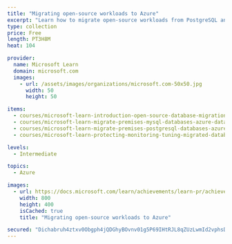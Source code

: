 ```yaml
---
title: "Migrating open-source workloads to Azure"
excerpt: "Learn how to migrate open-source workloads from PostgreSQL and MySQL databases to the equivalent services in Azure. Explore the processes and tools, and learn how to validate application dependencies to support a successful migration."
type: collection
price: Free
length: PT3H8M
heat: 104

provider:
  name: Microsoft Learn
  domain: microsoft.com
  images:
    - url: /assets/images/organizations/microsoft.com-50x50.jpg
      width: 50
      height: 50

items:
  - courses/microsoft-learn-introduction-open-source-database-migration-azure
  - courses/microsoft-learn-migrate-premises-mysql-databases-azure-database-mysql
  - courses/microsoft-learn-migrate-premises-postgresql-databases-azure-database-postgresql
  - courses/microsoft-learn-protecting-monitoring-tuning-migrated-database

levels:
  - Intermediate

topics:
  - Azure

images:
  - url: https://docs.microsoft.com/learn/achievements/learn-pr/achievements/introduction-to-open-source-database-migration-on-azure-social.png
    width: 800
    height: 400
    isCached: true
    title: "Migrating open-source workloads to Azure"

secured: "Dichabruh4ztxv0Obgph4jQDGhyBOvnv01g5P69IHtRJL8qZUzLwmId2vphsDvR8+hjl4auY5dLoR1NbqgdG0K9MhHFHtjyxuILyygjEr+2Ri9sfPeMtVigOeaFcKQm4Dh6F15pe3CskCUnkmu9eXEmSRMr4Pnxk09Rem/XLOFo+IMY9AJ2G+6AptELCuZDBTA8oRQMqbQ4TdZDgvt5O0QRthzBLFefoZOvM4vE7d1HsBnwGDib5TS+dwJBECMlRS6LCkt9h6E6VFtPVe2ln536qZU57bO5jM+wrtDDxHjxnjFw29DZkjtvkGdnd/DcwsKusS2jqEbrQpIFtD9tz/A==;aNQKxz4QX9zZa1io9RkPeA=="
---
```


